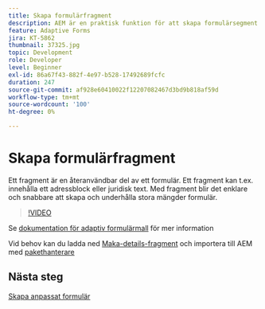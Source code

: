 ```yaml
---
title: Skapa formulärfragment
description: AEM är en praktisk funktion för att skapa formulärsegment som en panel eller en grupp fält endast en gång och återanvända dem i anpassade formulär.
feature: Adaptive Forms
jira: KT-5862
thumbnail: 37325.jpg
topic: Development
role: Developer
level: Beginner
exl-id: 86a67f43-882f-4e97-b528-17492689fcfc
duration: 247
source-git-commit: af928e60410022f12207082467d3bd9b818af59d
workflow-type: tm+mt
source-wordcount: '100'
ht-degree: 0%

---
```


# Skapa formulärfragment

Ett fragment är en återanvändbar del av ett formulär. Ett fragment kan t.ex. innehålla ett adressblock eller juridisk text. Med fragment blir det enklare och snabbare att skapa och underhålla stora mängder formulär.


>[!VIDEO](https://video.tv.adobe.com/v/37325?quality=12&learn=on)



Se [dokumentation för adaptiv formulärmall](https://experienceleague.adobe.com/docs/experience-manager-65/forms/adaptive-forms-basic-authoring/adaptive-form-fragments.html) för mer information

Vid behov kan du ladda ned [Maka-details-fragment](assets/spouse-details-fragment.zip) och importera till AEM med [pakethanterare](http://localhost:4502/crx/packmgr/index.jsp)

## Nästa steg

[Skapa anpassat formulär](./create-adaptive-form.md)
